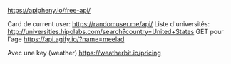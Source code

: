 https://apipheny.io/free-api/

Card de current user: https://randomuser.me/api/
Liste d'universités: http://universities.hipolabs.com/search?country=United+States
GET pour l'age https://api.agify.io/?name=meelad

Avec une key (weather)
https://weatherbit.io/pricing
